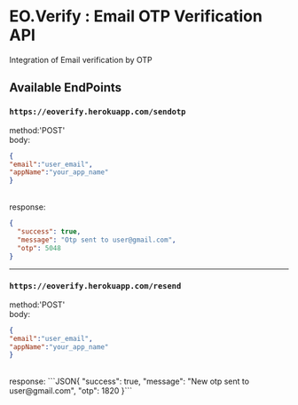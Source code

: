 # EO.Verify : Email OTP Verification API
Integration of Email verification by OTP

## Available EndPoints

### `https://eoverify.herokuapp.com/sendotp`

method:'POST'
<br/>
body:
```JSON
{
"email":"user_email", 
"appName":"your_app_name"
}
```
<br/>
response: 

```JSON
{
  "success": true,
  "message": "Otp sent to user@gmail.com",
  "otp": 5048
}
```
---
### `https://eoverify.herokuapp.com/resend`

method:'POST'
<br/>
body:
```JSON
{
"email":"user_email", 
"appName":"your_app_name"
}
```
<br/>
response: 
```JSON{
  "success": true,
  "message": "New otp sent to user@gmail.com",
  "otp": 1820
}```
